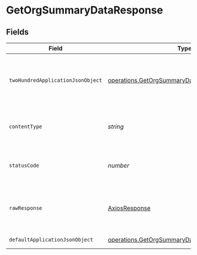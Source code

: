 # GetOrgSummaryDataResponse


## Fields

| Field                                                                                                                       | Type                                                                                                                        | Required                                                                                                                    | Description                                                                                                                 |
| --------------------------------------------------------------------------------------------------------------------------- | --------------------------------------------------------------------------------------------------------------------------- | --------------------------------------------------------------------------------------------------------------------------- | --------------------------------------------------------------------------------------------------------------------------- |
| `twoHundredApplicationJsonObject`                                                                                           | [operations.GetOrgSummaryDataResponseBody](../../../sdk/models/operations/getorgsummarydataresponsebody.md)                 | :heavy_minus_sign:                                                                                                          | summary metrics with trends for an entire org and it's projects.                                                            |
| `contentType`                                                                                                               | *string*                                                                                                                    | :heavy_check_mark:                                                                                                          | HTTP response content type for this operation                                                                               |
| `statusCode`                                                                                                                | *number*                                                                                                                    | :heavy_check_mark:                                                                                                          | HTTP response status code for this operation                                                                                |
| `rawResponse`                                                                                                               | [AxiosResponse](https://axios-http.com/docs/res_schema)                                                                     | :heavy_check_mark:                                                                                                          | Raw HTTP response; suitable for custom response parsing                                                                     |
| `defaultApplicationJsonObject`                                                                                              | [operations.GetOrgSummaryDataInsightsResponseBody](../../../sdk/models/operations/getorgsummarydatainsightsresponsebody.md) | :heavy_minus_sign:                                                                                                          | Error response.                                                                                                             |
